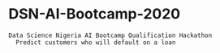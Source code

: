 # DSN-AI-Bootcamp-2020
    Data Science Nigeria AI Bootcamp Qualification Hackathon
      Predict customers who will default on a loan
